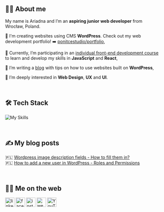 ## :raising_hand_woman: About me 

<!--
**Ariadna1706/Ariadna1706** is a ✨ _special_ ✨ repository because its `README.md` (this file) appears on your GitHub profile.

Here are some ideas to get you started:

- 🔭 I’m currently working on ...
- 🌱 I’m currently learning ...
- 👯 I’m looking to collaborate on ...
- 🤔 I’m looking for help with ...
- 💬 Ask me about ...
- 📫 How to reach me: ...
- 😄 Pronouns: ...
- ⚡ Fun fact: ...
-->


My name is Ariadna and I’m an **aspiring junior web developer** from Wrocław, Poland. 



:small_blue_diamond: I'm creating websites using CMS **WordPress**. Check out my web development portfolio! :arrow_right: [ponitcestudio/portfolio](https://ponitcestudio.pl/portfolio),

:small_blue_diamond: Currently, I’m participating in an [individual front-end development course](https://devmentor.pl) to learn and develop my skills in **JavaScript** and **React**,

:small_blue_diamond: I’m writing a [blog](https://ponitcestudio.pl/blog/) with tips on how to use websites built on **WordPress**,

:small_blue_diamond: I’m deeply interested in **Web Design**, **UX** and **UI**.

&nbsp;

## :hammer_and_wrench: Tech Stack 

![My Skills](https://skillicons.dev/icons?i=html,css,js,react,wordpress,figma,ps)


&nbsp;

## :writing_hand: My blog posts 
:poland:  [Wordpress image description fields - How to fill them in?](https://ponitcestudio.pl/pola-opisu-zdjec-na-wordpressie-%EF%BF%BC/)<br>
:poland:  [How to add a new user in WordPress - Roles and Permissions ](https://ponitcestudio.pl/jak-dodac-nowego-uzytkownika-w-wordpressie/)

&nbsp;

## :woman_technologist: Me on the web 
[<img src='https://cdn.jsdelivr.net/npm/simple-icons@3.0.1/icons/linkedin.svg' alt='linkedin' height='30'>](https://www.linkedin.com/in/ariadna-nicieja)  [<img src='https://cdn.jsdelivr.net/npm/simple-icons@3.0.1/icons/facebook.svg' alt='facebook' height='30'>](https://www.facebook.com/po.nitce.studio)  [<img src='https://cdn.jsdelivr.net/npm/simple-icons@3.0.1/icons/instagram.svg' alt='instagram' height='30'>](https://www.instagram.com/po_nitce_studio) [<img src='https://cdn.jsdelivr.net/npm/simple-icons@3.0.1/icons/icloud.svg' alt='website' height='30'>](https://ponitcestudio.pl)
[<img src='https://cdn.jsdelivr.net/npm/simple-icons@3.0.1/icons/youtube.svg' alt='YouTube' height='30'>](https://www.youtube.com/channel/UCsPZOJRuVE-DZv-EZvpSr-Q)





